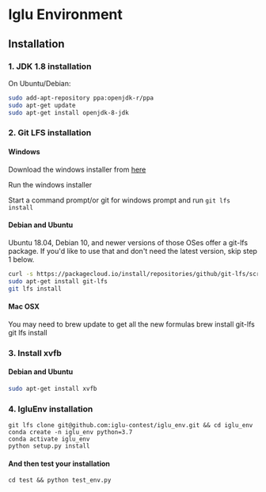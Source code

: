# Iglu Environment

## Installation

### 1. JDK 1.8 installation 

On Ubuntu/Debian:

```bash
sudo add-apt-repository ppa:openjdk-r/ppa
sudo apt-get update
sudo apt-get install openjdk-8-jdk
```

### 2. Git LFS installation

#### Windows
Download the windows installer from [here](https://github.com/git-lfs/git-lfs/releases)

Run the windows installer

Start a command prompt/or git for windows prompt and run ```git lfs install```

#### Debian and Ubuntu
Ubuntu 18.04, Debian 10, and newer versions of those OSes offer a git-lfs package. If you'd like to use that and don't need the latest version, skip step 1 below.

```bash
curl -s https://packagecloud.io/install/repositories/github/git-lfs/script.deb.sh | sudo bash
sudo apt-get install git-lfs
git lfs install
```

#### Mac OSX
You may need to brew update to get all the new formulas
brew install git-lfs
git lfs install


### 3. Install xvfb

#### Debian and Ubuntu
```bash
sudo apt-get install xvfb
```

### 4. IgluEnv installation 

```
git lfs clone git@github.com:iglu-contest/iglu_env.git && cd iglu_env
conda create -n iglu_env python=3.7
conda activate iglu_env
python setup.py install
```

#### And then test your installation
```
cd test && python test_env.py
```

